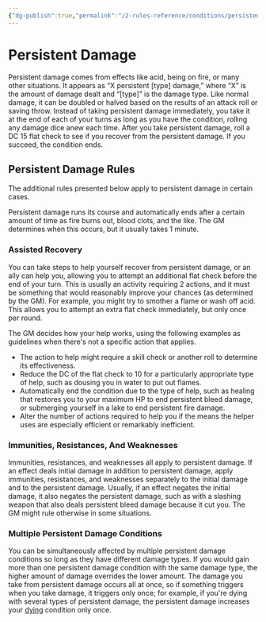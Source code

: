 ```yaml
---
{"dg-publish":true,"permalink":"/2-rules-reference/conditions/persistent-damage/"}
---
```


# Persistent Damage

Persistent damage comes from effects like acid, being on fire, or many other situations. It appears as “X persistent [type] damage,” where “X” is the amount of damage dealt and “[type]” is the damage type. Like normal damage, it can be doubled or halved based on the results of an attack roll or saving throw. Instead of taking persistent damage immediately, you take it at the end of each of your turns as long as you have the condition, rolling any damage dice anew each time. After you take persistent damage, roll a DC 15 flat check to see if you recover from the persistent damage. If you succeed, the condition ends.

## Persistent Damage Rules

The additional rules presented below apply to persistent damage in certain cases.  
  
Persistent damage runs its course and automatically ends after a certain amount of time as fire burns out, blood clots, and the like. The GM determines when this occurs, but it usually takes 1 minute.

### Assisted Recovery

You can take steps to help yourself recover from persistent damage, or an ally can help you, allowing you to attempt an additional flat check before the end of your turn. This is usually an activity requiring 2 actions, and it must be something that would reasonably improve your chances (as determined by the GM). For example, you might try to smother a flame or wash off acid. This allows you to attempt an extra flat check immediately, but only once per round.  
  
The GM decides how your help works, using the following examples as guidelines when there's not a specific action that applies.

-   The action to help might require a skill check or another roll to determine its effectiveness.
-   Reduce the DC of the flat check to 10 for a particularly appropriate type of help, such as dousing you in water to put out flames.
-   Automatically end the condition due to the type of help, such as healing that restores you to your maximum HP to end persistent bleed damage, or submerging yourself in a lake to end persistent fire damage.
-   Alter the number of actions required to help you if the means the helper uses are especially efficient or remarkably inefficient.

### Immunities, Resistances, And Weaknesses

Immunities, resistances, and weaknesses all apply to persistent damage. If an effect deals initial damage in addition to persistent damage, apply immunities, resistances, and weaknesses separately to the initial damage and to the persistent damage. Usually, if an effect negates the initial damage, it also negates the persistent damage, such as with a slashing weapon that also deals persistent bleed damage because it cut you. The GM might rule otherwise in some situations.

### Multiple Persistent Damage Conditions

You can be simultaneously affected by multiple persistent damage conditions so long as they have different damage types. If you would gain more than one persistent damage condition with the same damage type, the higher amount of damage overrides the lower amount. The damage you take from persistent damage occurs all at once, so if something triggers when you take damage, it triggers only once; for example, if you're dying with several types of persistent damage, the persistent damage increases your [dying](https://2e.aonprd.com/Conditions.aspx?ID=11) condition only once.